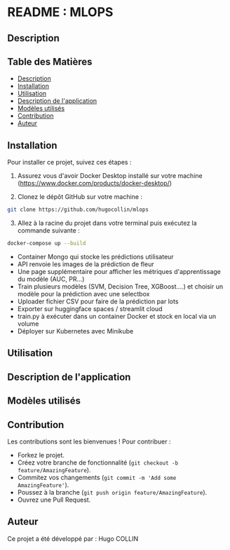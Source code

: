 # README : MLOPS

## Description


## Table des Matières
- [Description](#description)
- [Installation](#installation)
- [Utilisation](#utilisation)
- [Description de l'application](#description-de-lapplication)
- [Modèles utilisés](#modèles-utilisés)
- [Contribution](#contribution)
- [Auteur](#auteur)  


## Installation
Pour installer ce projet, suivez ces étapes :
1) Assurez vous d'avoir Docker Desktop installé sur votre machine (https://www.docker.com/products/docker-desktop/) 

2) Clonez le dépôt GitHub sur votre machine :
```bash
git clone https://github.com/hugocollin/mlops
```

3) Allez à la racine du projet dans votre terminal puis exécutez la commande suivante :
```bash
docker-compose up --build
```

- Container Mongo qui stocke les prédictions utilisateur
- API renvoie les images de la prédiction de fleur
- Une page supplémentaire pour afficher les métriques d'apprentissage du modèle (AUC, PR...)
- Train plusieurs modèles (SVM, Decision Tree, XGBoost....) et choisir un modèle pour la prédiction avec une selectbox
- Uploader fichier CSV pour faire de la prédiction par lots
- Exporter sur huggingface spaces / streamlit cloud
- train.py à exécuter dans un container Docker et stock en local via un volume
- Déployer sur Kubernetes avec Minikube

## Utilisation


## Description de l'application 


## Modèles utilisés


## Contribution
Les contributions sont les bienvenues ! Pour contribuer :
- Forkez le projet.
- Créez votre branche de fonctionnalité (```git checkout -b feature/AmazingFeature```).
- Commitez vos changements (```git commit -m 'Add some AmazingFeature'```).
- Poussez à la branche (```git push origin feature/AmazingFeature```).
- Ouvrez une Pull Request.  


## Auteur
Ce projet a été développé par : Hugo COLLIN